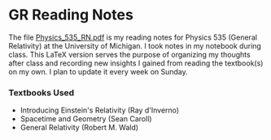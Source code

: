# GR Reading Notes

The file [Physics_535_RN.pdf](./PHYSICS_535_RN.pdf) is my reading notes for Physics 535 (General Relativity) at the University of Michigan. I took notes in my notebook during class. This LaTeX version serves the purpose of organizing my thoughts after class and recording new insights I gained from reading the textbook(s) on my own. I plan to update it every week on Sunday.

### Textbooks Used
* Introducing Einstein's Relativity (Ray d'Inverno)
* Spacetime and Geometry (Sean Caroll)
* General Relativity (Robert M. Wald)
